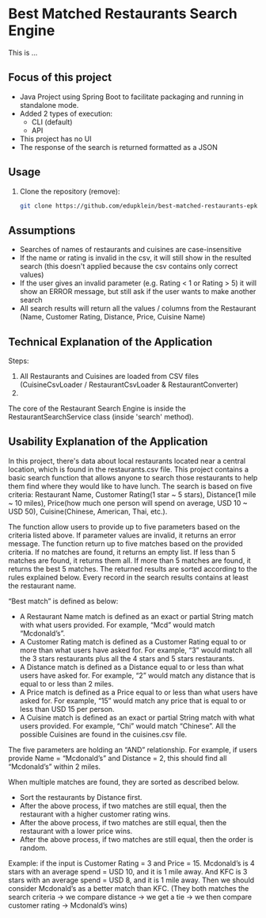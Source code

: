 # Best Matched Restaurants Search Engine

This is ...

## Focus of this project

- Java Project using Spring Boot to facilitate packaging and running in standalone mode.
- Added 2 types of execution:
  - CLI (default)
  - API
- This project has no UI
- The response of the search is returned formatted as a JSON

## Usage

1. Clone the repository (remove):
    ```bash
    git clone https://github.com/edupklein/best-matched-restaurants-epk.git
    ```

## Assumptions

- Searches of names of restaurants and cuisines are case-insensitive
- If the name or rating is invalid in the csv, it will still show in the resulted search (this doesn't applied because the csv contains only correct values)
- If the user gives an invalid parameter (e.g. Rating < 1 or Rating > 5) it will show an ERROR message, but still ask if the user wants to make another search
- All search results will return all the values / columns from the Restaurant (Name, Customer Rating, Distance, Price, Cuisine Name)

## Technical Explanation of the Application

Steps:
1. All Restaurants and Cuisines are loaded from CSV files (CuisineCsvLoader / RestaurantCsvLoader & RestaurantConverter)
2. 

The core of the Restaurant Search Engine is inside the RestaurantSearchService class (inside 'search' method).

## Usability Explanation of the Application

In this project, there's data about local restaurants located near a central location, which is found in the restaurants.csv file. This project contains a basic search function that allows anyone to search those restaurants to help them find where they would like to have lunch. The search is based on five criteria: Restaurant Name, Customer Rating(1 star ~ 5 stars), Distance(1 mile ~ 10 miles), Price(how much one person will spend on average, USD 10 ~ USD 50), Cuisine(Chinese, American, Thai, etc.).

The function allow users to provide up to five parameters based on the criteria listed above.
If parameter values are invalid, it returns an error message.
The function return up to five matches based on the provided criteria. If no matches are found, it returns an empty list. If less than 5 matches are found, it returns them all. If more than 5 matches are found, it returns the best 5 matches. The returned results are sorted according to the rules explained below. Every record in the search results contains at least the restaurant name.

“Best match” is defined as below:
- A Restaurant Name match is defined as an exact or partial String match with what users provided. For example, “Mcd” would match “Mcdonald’s”.
- A Customer Rating match is defined as a Customer Rating equal to or more than what users have asked for. For example, “3” would match all the 3 stars restaurants plus all the 4 stars and 5 stars restaurants.
- A Distance match is defined as a Distance equal to or less than what users have asked for. For example, “2” would match any distance that is equal to or less than 2 miles.
- A Price match is defined as a Price equal to or less than what users have asked for. For example, “15” would match any price that is equal to or less than USD 15 per person.
- A Cuisine match is defined as an exact or partial String match with what users provided. For example, “Chi” would match “Chinese”. All the possible Cuisines are found in the cuisines.csv file.

The five parameters are holding an “AND” relationship. For example, if users provide Name = “Mcdonald’s” and Distance = 2, this should find all “Mcdonald’s” within 2 miles.

When multiple matches are found, they are sorted as described below.
- Sort the restaurants by Distance first.
- After the above process, if two matches are still equal, then the restaurant with a higher customer rating wins.
- After the above process, if two matches are still equal, then the restaurant with a lower price wins.
- After the above process, if two matches are still equal, then the order is random.

Example: if the input is Customer Rating = 3 and Price = 15. Mcdonald’s is 4 stars with an average spend = USD 10, and it is 1 mile away. And KFC is 3 stars with an average spend = USD 8, and it is 1 mile away. Then we should consider Mcdonald’s as a better match than KFC. (They both matches the search criteria -> we compare distance -> we get a tie -> we then compare customer rating -> Mcdonald’s wins)
